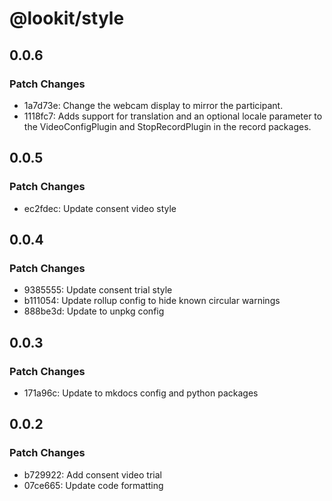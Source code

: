 # @lookit/style

## 0.0.6

### Patch Changes

- 1a7d73e: Change the webcam display to mirror the participant.
- 1118fc7: Adds support for translation and an optional locale parameter to the
  VideoConfigPlugin and StopRecordPlugin in the record packages.

## 0.0.5

### Patch Changes

- ec2fdec: Update consent video style

## 0.0.4

### Patch Changes

- 9385555: Update consent trial style
- b111054: Update rollup config to hide known circular warnings
- 888be3d: Update to unpkg config

## 0.0.3

### Patch Changes

- 171a96c: Update to mkdocs config and python packages

## 0.0.2

### Patch Changes

- b729922: Add consent video trial
- 07ce665: Update code formatting

